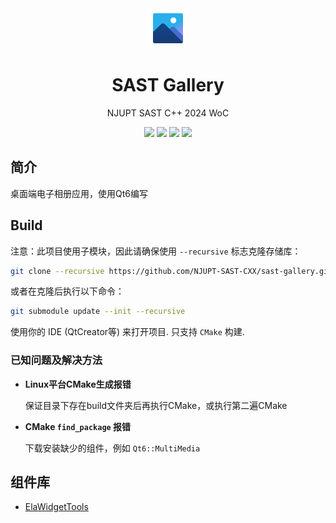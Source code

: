 <div align=center>
  <img width=64 src="res/icon/app.svg">
</div>

<h1 align="center">
  SAST Gallery
</h1>
<p align="center">
  NJUPT SAST C++ 2024 WoC
</p>

<p align="center">
  <img src="https://img.shields.io/badge/frame-Qt6.6.3-blue">
  <img src="https://img.shields.io/badge/lang-C%2B%2B20-yellow.svg">
  <img src="https://img.shields.io/badge/platform-Windows%20%7C%20macOS%20%7C%20Linux-lightgreen.svg">
  <img src="https://img.shields.io/badge/license-MIT-blue.svg">
</p>

## 简介

桌面端电子相册应用，使用Qt6编写

## Build

注意：此项目使用子模块，因此请确保使用 `--recursive` 标志克隆存储库：

```bash
git clone --recursive https://github.com/NJUPT-SAST-CXX/sast-gallery.git 
```

或者在克隆后执行以下命令：


```bash
git submodule update --init --recursive
```

使用你的 IDE (QtCreator等) 来打开项目. 只支持 `CMake` 构建.

### 已知问题及解决方法

- **Linux平台CMake生成报错**
    
    保证目录下存在build文件夹后再执行CMake，或执行第二遍CMake

- **CMake `find_package` 报错**
    
    下载安装缺少的组件，例如 `Qt6::MultiMedia`

## 组件库

- [ElaWidgetTools](https://github.com/Liniyous/ElaWidgetTools)


